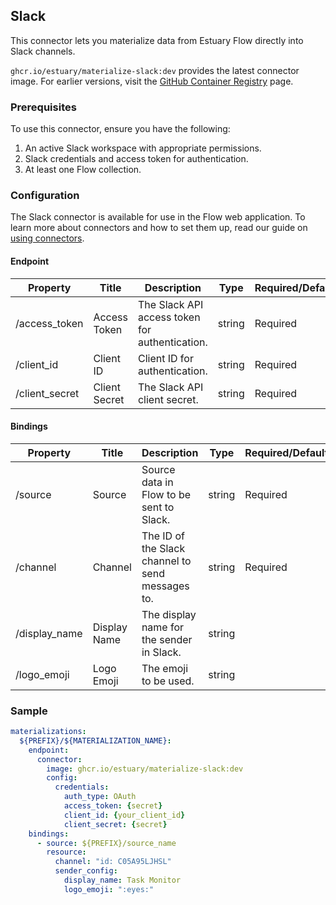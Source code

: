## Slack

This connector lets you materialize data from Estuary Flow directly into Slack channels.

`ghcr.io/estuary/materialize-slack:dev` provides the latest connector image. For earlier versions, visit the [GitHub Container Registry](https://ghcr.io/estuary/materialize-slack) page.

### Prerequisites

To use this connector, ensure you have the following:

1. An active Slack workspace with appropriate permissions.
2. Slack credentials and access token for authentication.
3. At least one Flow collection.

### Configuration

The Slack connector is available for use in the Flow web application. To learn more about connectors and how to set them up, read our guide on [using connectors](https://docs.estuary.dev/concepts/connectors/#using-connectors).

#### Endpoint

| Property | Title | Description | Type | Required/Default |
| --- | --- | --- | --- | --- |
| /access_token | Access Token | The Slack API access token for authentication. | string | Required |
| /client_id | Client ID | Client ID for authentication. | string | Required |
| /client_secret | Client Secret | The Slack API client secret. | string | Required |

#### Bindings

| Property | Title | Description | Type | Required/Default |
| --- | --- | --- | --- | --- |
| /source | Source | Source data in Flow to be sent to Slack. | string | Required |
| /channel | Channel | The ID of the Slack channel to send messages to. | string | Required |
| /display_name | Display Name | The display name for the sender in Slack. | string | |
| /logo_emoji | Logo Emoji | The emoji to be used. | string |  |

### Sample

```yaml
materializations:
  ${PREFIX}/${MATERIALIZATION_NAME}:
    endpoint:
      connector:
        image: ghcr.io/estuary/materialize-slack:dev
        config:
          credentials:
            auth_type: OAuth
            access_token: {secret}
            client_id: {your_client_id}
            client_secret: {secret}
    bindings:
      - source: ${PREFIX}/source_name
        resource:
          channel: "id: C05A95LJHSL"
          sender_config:
            display_name: Task Monitor
            logo_emoji: ":eyes:"
```
